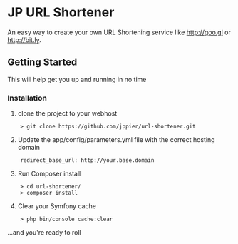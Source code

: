 # JP URL Shortener

An easy way to create your own URL Shortening service like http://goo.gl or http://bit.ly.

## Getting Started

This will help get you up and running in no time

### Installation

1. clone the project to your webhost
```
    > git clone https://github.com/jppier/url-shortener.git
```
2. Update the app/config/parameters.yml file with the correct hosting domain
```
    redirect_base_url: http://your.base.domain
```
3. Run Composer install
```
    > cd url-shortener/
    > composer install
```
4. Clear your Symfony cache
```
    > php bin/console cache:clear
```

...and you're ready to roll

